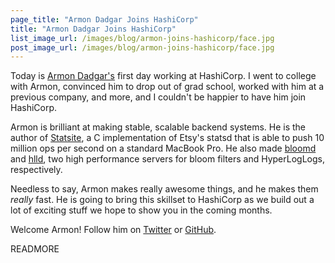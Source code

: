 ```yaml
---
page_title: "Armon Dadgar Joins HashiCorp"
title: "Armon Dadgar Joins HashiCorp"
list_image_url: /images/blog/armon-joins-hashicorp/face.jpg
post_image_url: /images/blog/armon-joins-hashicorp/face.jpg
---
```


Today is [Armon Dadgar's](https://github.com/armon) first day working at
HashiCorp. I went to college with Armon, convinced him to drop out of grad
school, worked with him at a previous company, and more, and I couldn't be
happier to have him join HashiCorp.

Armon is brilliant at making stable, scalable backend systems. He is the
author of [Statsite](https://github.com/armon/statsite), a C implementation
of Etsy's statsd that is able to push 10 million ops per second on a standard
MacBook Pro. He also made [bloomd](https://github.com/armon/bloomd) and
[hlld](https://github.com/armon/hlld), two high performance servers for
bloom filters and HyperLogLogs, respectively.

Needless to say, Armon makes really awesome things, and he makes them
_really_ fast. He is going to bring this skillset to HashiCorp as we build
out a lot of exciting stuff we hope to show you in the coming months.

Welcome Armon! Follow him on [Twitter](http://twitter.com/armon) or
[GitHub](http://github.com/armon).

READMORE
